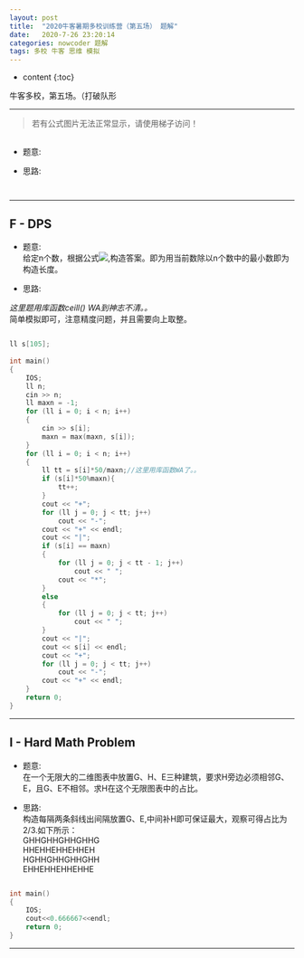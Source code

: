 ```yaml
---
layout: post
title:  "2020牛客暑期多校训练营（第五场） 题解"
date:   2020-7-26 23:20:14
categories: nowcoder 题解
tags: 多校 牛客 思维 模拟
---
```


* content
{:toc}

牛客多校，第五场。（打破队形



---

> 若有公式图片无法正常显示，请使用梯子访问！



## 


* 题意:  



* 思路:  



```c++



```

---


## F - DPS


* 题意:  
给定n个数，根据公式<img src="https://latex.codecogs.com/svg.latex?s_i=\lceil50\frac{d_i}{max_i d_i}\rceil">,构造答案。即为用当前数除以n个数中的最小数即为构造长度。


* 思路:  

*这里题用库函数ceill() WA到神志不清。。*  
简单模拟即可，注意精度问题，并且需要向上取整。

```c++

ll s[105];
 
int main()
{
    IOS;
    ll n;
    cin >> n;
    ll maxn = -1;
    for (ll i = 0; i < n; i++)
    {
        cin >> s[i];
        maxn = max(maxn, s[i]);
    }
    for (ll i = 0; i < n; i++)
    {
        ll tt = s[i]*50/maxn;//这里用库函数WA了。。
        if (s[i]*50%maxn){
            tt++;
        }
        cout << "+";
        for (ll j = 0; j < tt; j++)
            cout << "-";
        cout << "+" << endl;
        cout << "|";
        if (s[i] == maxn)
        {
            for (ll j = 0; j < tt - 1; j++)
                cout << " ";
            cout << "*";
        }
        else
        {
            for (ll j = 0; j < tt; j++)
                cout << " ";
        }
        cout << "|";
        cout << s[i] << endl;
        cout << "+";
        for (ll j = 0; j < tt; j++)
            cout << "-";
        cout << "+" << endl;
    }
    return 0;
}

```

---


## I - Hard Math Problem


* 题意:  
在一个无限大的二维图表中放置G、H、E三种建筑，要求H旁边必须相邻G、E，且G、E不相邻。求H在这个无限图表中的占比。


* 思路:  
构造每隔两条斜线出间隔放置G、E,中间补H即可保证最大，观察可得占比为2/3.如下所示：  
GHHGHHGHHGHHG  
HHEHHEHHEHHEH  
HGHHGHHGHHGHH  
EHHEHHEHHEHHE  


```c++

int main()
{
    IOS;
	cout<<0.666667<<endl;
	return 0;
}

```

---
